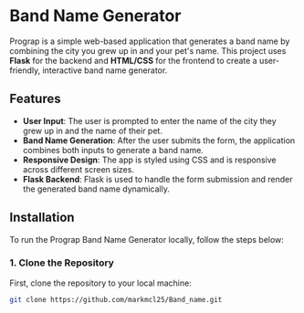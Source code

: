 # Band Name Generator

Prograp is a simple web-based application that generates a band name by combining the city you grew up in and your pet's name. This project uses **Flask** for the backend and **HTML/CSS** for the frontend to create a user-friendly, interactive band name generator.

## Features

- **User Input**: The user is prompted to enter the name of the city they grew up in and the name of their pet.
- **Band Name Generation**: After the user submits the form, the application combines both inputs to generate a band name.
- **Responsive Design**: The app is styled using CSS and is responsive across different screen sizes.
- **Flask Backend**: Flask is used to handle the form submission and render the generated band name dynamically.

## Installation

To run the Prograp Band Name Generator locally, follow the steps below:

### 1. Clone the Repository

First, clone the repository to your local machine:

```bash
git clone https://github.com/markmcl25/Band_name.git
